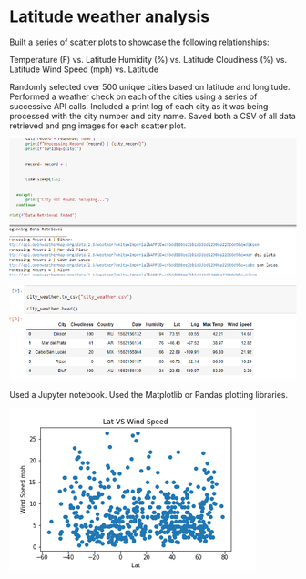 # Latitude weather analysis
Built a series of scatter plots to showcase the following relationships:

Temperature (F) vs. Latitude
Humidity (%) vs. Latitude
Cloudiness (%) vs. Latitude
Wind Speed (mph) vs. Latitude

Randomly selected over 500 unique cities based on latitude and longitude.
Performed a weather check on each of the cities using a series of successive API calls.
Included a print log of each city as it was being processed with the city number and city name.
Saved both a CSV of all data retrieved and png images for each scatter plot.

![notebook](weather.PNG)

![notebook2](weather2.PNG)

Used a Jupyter notebook.
Used the Matplotlib or Pandas plotting libraries.

![pic](Lat_VS_Wind.png)
